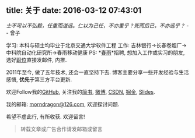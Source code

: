 title: 关于
date: 2016-03-12 07:43:01
---
*士不可以不弘毅，任重而道远。仁以为己任，不亦重乎？死而后已，不亦远乎？* -- 曾子

学习: 本科与硕士均毕业于北京交通大学软件工程
工作: 吉林银行->长春卷烟厂->中科院自动化研究所->春雨移动健康
PS: *[春雨](http://www.chunyuyisheng.com/)*招聘, 想加入工作或实习的朋友, 选好[职位](http://www.lagou.com/gongsi/4510.html)直接发邮件, 内推.

2011年至今, 做了五年技术, 还会一直坚持下去. 
博客主要分享一些开发经验与生活感悟, **优先**于第三方平台更新.

欢迎Follow我的[GitHub](https://github.com/SpikeKing), 关注我的[简书](http://www.jianshu.com/users/e2b4dd6d3eb4/latest_articles), [微博](http://weibo.com/u/2852941392), [CSDN](http://blog.csdn.net/caroline_wendy), [掘金](http://gold.xitu.io/#/user/56de98c2f3609a005442ec58), [Slides](https://slides.com/spikeking). 

我的邮箱: morndragon@126.com, 欢迎探讨问题.

希望不虚此行, 有所收获. 欢迎留言!

> 转载文章或广告合作请发邮箱或留言